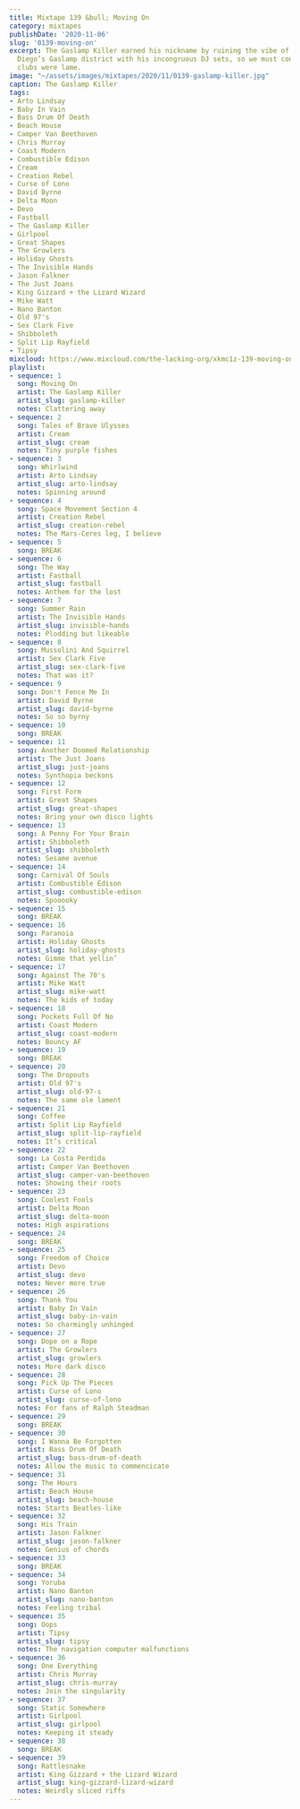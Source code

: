 ```yaml
---
title: Mixtape 139 &bull; Moving On
category: mixtapes
publishDate: '2020-11-06'
slug: '0139-moving-on'
excerpt: The Gaslamp Killer earned his nickname by ruining the vibe of clubs in San
  Diego’s Gaslamp district with his incongruous DJ sets, so we must conclude those
  clubs were lame.
image: "~/assets/images/mixtapes/2020/11/0139-gaslamp-killer.jpg"
caption: The Gaslamp Killer
tags:
- Arto Lindsay
- Baby In Vain
- Bass Drum Of Death
- Beach House
- Camper Van Beethoven
- Chris Murray
- Coast Modern
- Combustible Edison
- Cream
- Creation Rebel
- Curse of Lono
- David Byrne
- Delta Moon
- Devo
- Fastball
- The Gaslamp Killer
- Girlpool
- Great Shapes
- The Growlers
- Holiday Ghosts
- The Invisible Hands
- Jason Falkner
- The Just Joans
- King Gizzard + the Lizard Wizard
- Mike Watt
- Nano Banton
- Old 97's
- Sex Clark Five
- Shibboleth
- Split Lip Rayfield
- Tipsy
mixcloud: https://www.mixcloud.com/the-lacking-org/xkmc1z-139-moving-on/
playlist:
- sequence: 1
  song: Moving On
  artist: The Gaslamp Killer
  artist_slug: gaslamp-killer
  notes: Clattering away
- sequence: 2
  song: Tales of Brave Ulysses
  artist: Cream
  artist_slug: cream
  notes: Tiny purple fishes
- sequence: 3
  song: Whirlwind
  artist: Arto Lindsay
  artist_slug: arto-lindsay
  notes: Spinning around
- sequence: 4
  song: Space Movement Section 4
  artist: Creation Rebel
  artist_slug: creation-rebel
  notes: The Mars-Ceres leg, I believe
- sequence: 5
  song: BREAK
- sequence: 6
  song: The Way
  artist: Fastball
  artist_slug: fastball
  notes: Anthem for the lost
- sequence: 7
  song: Summer Rain
  artist: The Invisible Hands
  artist_slug: invisible-hands
  notes: Plodding but likeable
- sequence: 8
  song: Mussolini And Squirrel
  artist: Sex Clark Five
  artist_slug: sex-clark-five
  notes: That was it?
- sequence: 9
  song: Don't Fence Me In
  artist: David Byrne
  artist_slug: david-byrne
  notes: So so byrny
- sequence: 10
  song: BREAK
- sequence: 11
  song: Another Doomed Relationship
  artist: The Just Joans
  artist_slug: just-joans
  notes: Synthopia beckons
- sequence: 12
  song: First Form
  artist: Great Shapes
  artist_slug: great-shapes
  notes: Bring your own disco lights
- sequence: 13
  song: A Penny For Your Brain
  artist: Shibboleth
  artist_slug: shibboleth
  notes: Sesame avenue
- sequence: 14
  song: Carnival Of Souls
  artist: Combustible Edison
  artist_slug: combustible-edison
  notes: Spooooky
- sequence: 15
  song: BREAK
- sequence: 16
  song: Paranoia
  artist: Holiday Ghosts
  artist_slug: holiday-ghosts
  notes: Gimme that yellin’
- sequence: 17
  song: Against The 70's
  artist: Mike Watt
  artist_slug: mike-watt
  notes: The kids of today
- sequence: 18
  song: Pockets Full Of No
  artist: Coast Modern
  artist_slug: coast-modern
  notes: Bouncy AF
- sequence: 19
  song: BREAK
- sequence: 20
  song: The Dropouts
  artist: Old 97's
  artist_slug: old-97-s
  notes: The same ole lament
- sequence: 21
  song: Coffee
  artist: Split Lip Rayfield
  artist_slug: split-lip-rayfield
  notes: It’s critical
- sequence: 22
  song: La Costa Perdida
  artist: Camper Van Beethoven
  artist_slug: camper-van-beethoven
  notes: Showing their roots
- sequence: 23
  song: Coolest Fools
  artist: Delta Moon
  artist_slug: delta-moon
  notes: High aspirations
- sequence: 24
  song: BREAK
- sequence: 25
  song: Freedom of Choice
  artist: Devo
  artist_slug: devo
  notes: Never more true
- sequence: 26
  song: Thank You
  artist: Baby In Vain
  artist_slug: baby-in-vain
  notes: So charmingly unhinged
- sequence: 27
  song: Dope on a Rope
  artist: The Growlers
  artist_slug: growlers
  notes: More dark disco
- sequence: 28
  song: Pick Up The Pieces
  artist: Curse of Lono
  artist_slug: curse-of-lono
  notes: For fans of Ralph Steadman
- sequence: 29
  song: BREAK
- sequence: 30
  song: I Wanna Be Forgotten
  artist: Bass Drum Of Death
  artist_slug: bass-drum-of-death
  notes: Allow the music to commencicate
- sequence: 31
  song: The Hours
  artist: Beach House
  artist_slug: beach-house
  notes: Starts Beatles-like
- sequence: 32
  song: His Train
  artist: Jason Falkner
  artist_slug: jason-falkner
  notes: Genius of chords
- sequence: 33
  song: BREAK
- sequence: 34
  song: Yoruba
  artist: Nano Banton
  artist_slug: nano-banton
  notes: Feeling tribal
- sequence: 35
  song: Oops
  artist: Tipsy
  artist_slug: tipsy
  notes: The navigation computer malfunctions
- sequence: 36
  song: One Everything
  artist: Chris Murray
  artist_slug: chris-murray
  notes: Join the singularity
- sequence: 37
  song: Static Somewhere
  artist: Girlpool
  artist_slug: girlpool
  notes: Keeping it steady
- sequence: 38
  song: BREAK
- sequence: 39
  song: Rattlesnake
  artist: King Gizzard + the Lizard Wizard
  artist_slug: king-gizzard-lizard-wizard
  notes: Weirdly sliced riffs
---
```


